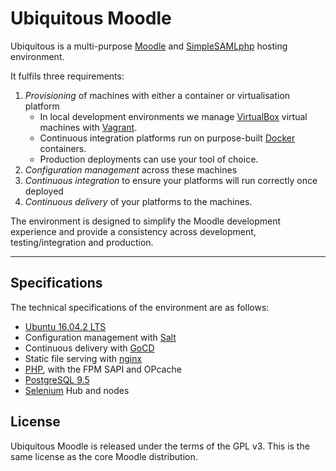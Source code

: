# Ubiquitous Moodle

Ubiquitous is a multi-purpose [Moodle](https://moodle.org/) and [SimpleSAMLphp](https://simplesamlphp.org/) hosting environment.

It fulfils three requirements:

1. _Provisioning_ of machines with either a container or virtualisation platform
    * In local development environments we manage [VirtualBox](https://www.virtualbox.org/) virtual machines with [Vagrant](https://www.vagrantup.com/).
    * Continuous integration platforms run on purpose-built [Docker](https://www.docker.com/) containers.
    * Production deployments can use your tool of choice.
2. _Configuration management_ across these machines
3. _Continuous integration_ to ensure your platforms will run correctly once deployed
4. _Continuous delivery_ of your platforms to the machines.

The environment is designed to simplify the Moodle development experience and provide a consistency across development, testing/integration and production.

---

## Specifications

The technical specifications of the environment are as follows:

* [Ubuntu 16.04.2 LTS](https://www.ubuntu.com/)
* Configuration management with [Salt](https://saltstack.com/)
* Continuous delivery with [GoCD](https://www.gocd.io/)
* Static file serving with [nginx](http://nginx.org/)
* [PHP](http://php.net/), with the FPM SAPI and OPcache
* [PostgreSQL 9.5](http://www.postgresql.org/)
* [Selenium](http://www.seleniumhq.org/) Hub and nodes

## License

Ubiquitous Moodle is released under the terms of the GPL v3. This is the same license as the core Moodle distribution.
